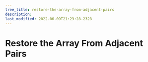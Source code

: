 ```yaml
---
tree_title: restore-the-array-from-adjacent-pairs
description: 
last_modified: 2022-06-09T21:23:28.2328
---
```


# Restore the Array From Adjacent Pairs
